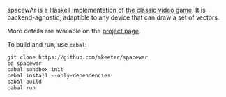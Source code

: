 spacewΛr is a Haskell implementation of [the classic video game](https://en.wikipedia.org/wiki/Spacewar_(video_game)).
It is backend-agnostic, adaptible to any device that can draw a set of vectors.

More details are available on the [project page](http://mattkeeter.com/projects/spacewar).

To build and run, use `cabal`:

```
git clone https://github.com/mkeeter/spacewar
cd spacewar
cabal sandbox init
cabal install --only-dependencies
cabal build
cabal run
```
